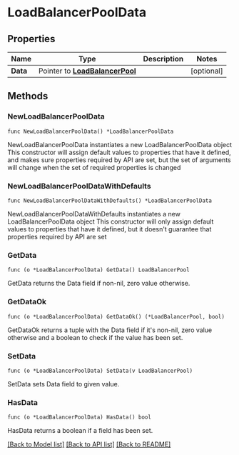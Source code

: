 # LoadBalancerPoolData

## Properties

Name | Type | Description | Notes
------------ | ------------- | ------------- | -------------
**Data** | Pointer to [**LoadBalancerPool**](LoadBalancerPool.md) |  | [optional] 

## Methods

### NewLoadBalancerPoolData

`func NewLoadBalancerPoolData() *LoadBalancerPoolData`

NewLoadBalancerPoolData instantiates a new LoadBalancerPoolData object
This constructor will assign default values to properties that have it defined,
and makes sure properties required by API are set, but the set of arguments
will change when the set of required properties is changed

### NewLoadBalancerPoolDataWithDefaults

`func NewLoadBalancerPoolDataWithDefaults() *LoadBalancerPoolData`

NewLoadBalancerPoolDataWithDefaults instantiates a new LoadBalancerPoolData object
This constructor will only assign default values to properties that have it defined,
but it doesn't guarantee that properties required by API are set

### GetData

`func (o *LoadBalancerPoolData) GetData() LoadBalancerPool`

GetData returns the Data field if non-nil, zero value otherwise.

### GetDataOk

`func (o *LoadBalancerPoolData) GetDataOk() (*LoadBalancerPool, bool)`

GetDataOk returns a tuple with the Data field if it's non-nil, zero value otherwise
and a boolean to check if the value has been set.

### SetData

`func (o *LoadBalancerPoolData) SetData(v LoadBalancerPool)`

SetData sets Data field to given value.

### HasData

`func (o *LoadBalancerPoolData) HasData() bool`

HasData returns a boolean if a field has been set.


[[Back to Model list]](HOW-TO.md#documentation-for-models) [[Back to API list]](HOW-TO.md#documentation-for-api-endpoints) [[Back to README]](HOW-TO.md)


